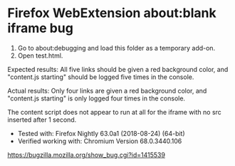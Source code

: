 # Firefox WebExtension about:blank iframe bug

1. Go to about:debugging and load this folder as a temporary add-on.
2. Open test.html.

Expected results: All five links should be given a red background color, and "content.js starting" should be logged five times in the console.

Actual results: Only four links are given a red background color, and "content.js starting" is only logged four times in the console.

The content script does not appear to run at all for the iframe with no src inserted after 1 second.

- Tested with: Firefox Nightly 63.0a1 (2018-08-24) (64-bit)
- Verified working with: Chromium Version 68.0.3440.106

https://bugzilla.mozilla.org/show_bug.cgi?id=1415539
